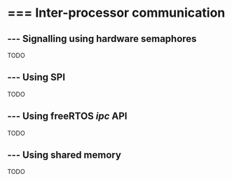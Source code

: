 # === Inter-processor communication

## --- Signalling using hardware semaphores

TODO 

## --- Using SPI

TODO

## --- Using freeRTOS *ipc* API

TODO

## --- Using shared memory

TODO